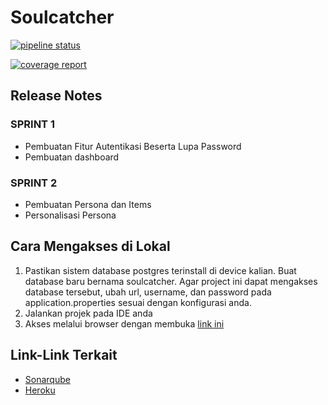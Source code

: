 # Soulcatcher

[![pipeline status](https://gitlab.cs.ui.ac.id/apb12022/soulcatcher/badges/staging/pipeline.svg)](https://gitlab.cs.ui.ac.id/apb12022/soulcatcher/-/commits/staging)

[![coverage report](https://gitlab.cs.ui.ac.id/apb12022/soulcatcher/badges/staging/coverage.svg)](https://gitlab.cs.ui.ac.id/apb12022/soulcatcher/-/commits/staging)

## Release Notes

### SPRINT 1

- Pembuatan Fitur Autentikasi Beserta Lupa Password
- Pembuatan dashboard

### SPRINT 2

- Pembuatan Persona dan Items
- Personalisasi Persona

## Cara Mengakses di Lokal

1. Pastikan sistem database postgres terinstall di device kalian. Buat database baru bernama soulcatcher. Agar project ini dapat mengakses database tersebut, ubah url, username, dan password pada application.properties sesuai dengan konfigurasi anda.
2. Jalankan projek pada IDE anda
3. Akses melalui browser dengan membuka [link ini](http://localhost:8080/)

## Link-Link Terkait
- [Sonarqube](https://sonarqube.cs.ui.ac.id/dashboard?id=apb12022_soulcatcher_AYBHt_j_mTzPxwcesGPO)
- [Heroku](https://soulcatcher-b1.herokuapp.com/)